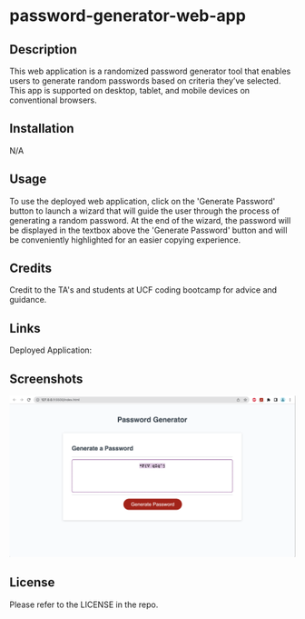 # password-generator-web-app

## Description

This web application is a randomized password generator tool that enables users to generate random passwords based on criteria they’ve selected. This app is supported on desktop, tablet, and mobile devices on conventional browsers.

## Installation

N/A

## Usage

To use the deployed web application, click on the 'Generate Password' button to launch a wizard that will guide the user through the process of generating a random password. At the end of the wizard, the password will be displayed in the textbox above the 'Generate Password' button and will be conveniently  highlighted for an easier copying experience.

## Credits

Credit to the TA's and students at UCF coding bootcamp for advice and guidance.

## Links

Deployed Application:

## Screenshots

![The Password Generator application displays a red button to "Generate Password".](./Assets/images/password-gen-web-app.png)

## License

Please refer to the LICENSE in the repo.

